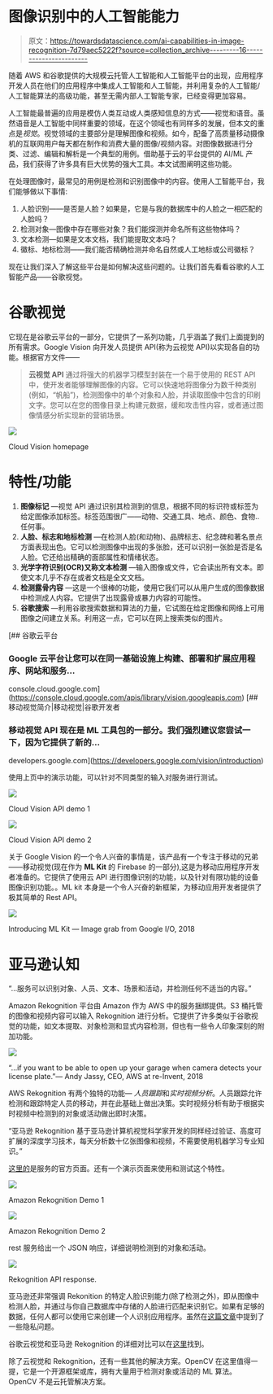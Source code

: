 # 图像识别中的人工智能能力

> 原文：<https://towardsdatascience.com/ai-capabilities-in-image-recognition-7d79aec5222f?source=collection_archive---------16----------------------->

随着 AWS 和谷歌提供的大规模云托管人工智能和人工智能平台的出现，应用程序开发人员在他们的应用程序中集成人工智能和人工智能，并利用复杂的人工智能/人工智能算法的高级功能，甚至无需内部人工智能专家，已经变得更加容易。

人工智能最普遍的应用是模仿人类互动或人类感知信息的方式——视觉和语音。虽然语音是人工智能中同样重要的领域，在这个领域也有同样多的发展，但本文的重点是*视觉*。视觉领域的主要部分是理解图像和视频。如今，配备了高质量移动摄像机的互联网用户每天都在制作和消费大量的图像/视频内容。对图像数据进行分类、过滤、编辑和解析是一个典型的用例。借助基于云的平台提供的 AI/ML 产品，我们获得了许多具有巨大优势的强大工具。本文试图阐明这些功能。

在处理图像时，最常见的用例是检测和识别图像中的内容。使用人工智能平台，我们能够做以下事情:

1.  人脸识别——是否是人脸？如果是，它是与我的数据库中的人脸之一相匹配的人脸吗？
2.  检测对象—图像中存在哪些对象？我们能探测并命名所有这些物体吗？
3.  文本检测—如果是文本文档，我们能提取文本吗？
4.  徽标、地标检测——我们能否精确检测并命名自然或人工地标或公司徽标？

现在让我们深入了解这些平台是如何解决这些问题的。让我们首先看看谷歌的人工智能产品——谷歌视觉。

# 谷歌视觉

它现在是谷歌云平台的一部分，它提供了一系列功能，几乎涵盖了我们上面提到的所有需求。Google Vision 向开发人员提供 API(称为云视觉 API)以实现各自的功能。根据官方文件——

> **云视觉 API** 通过将强大的机器学习模型封装在一个易于使用的 REST API 中，使开发者能够理解图像的内容。它可以快速地将图像分为数千种类别(例如，“帆船”)，检测图像中的单个对象和人脸，并读取图像中包含的印刷文字。您可以在您的图像目录上构建元数据，缓和攻击性内容，或者通过图像情感分析实现新的营销场景。

![](img/fe1bd88ca0a979c3078b5626186fcffd.png)

Cloud Vision homepage

# 特性/功能

1.  **图像标记** —视觉 API 通过识别其检测到的信息，根据不同的标识符或标签为给定图像添加标签。标签范围很广——动物、交通工具、地点、颜色、食物..任何事。
2.  **人脸、标志和地标检测** —在检测人脸(和动物)、品牌标志、纪念碑和著名景点方面表现出色。它可以检测图像中出现的多张脸，还可以识别一张脸是否是名人脸。它还给出精确的面部属性和情绪状态。
3.  **光学字符识别(OCR)又称文本检测** —输入图像或文件，它会读出所有文本。即使文本几乎不存在或者文档是全文文档。
4.  **检测露骨内容** —这是一个很棒的功能，使用它我们可以从用户生成的图像数据中检测成人内容。它提供了出现露骨或暴力内容的可能性。
5.  **谷歌搜索** —利用谷歌搜索数据和算法的力量，它试图在给定图像和网络上可用图像之间建立关系。利用这一点，它可以在网上搜索类似的图片。

[](https://console.cloud.google.com/apis/library/vision.googleapis.com) [## 谷歌云平台

### Google 云平台让您可以在同一基础设施上构建、部署和扩展应用程序、网站和服务…

console.cloud.google.com](https://console.cloud.google.com/apis/library/vision.googleapis.com) [](https://developers.google.com/vision/introduction) [## 移动视觉简介|移动视觉|谷歌开发者

### 移动视觉 API 现在是 ML 工具包的一部分。我们强烈建议您尝试一下，因为它提供了新的…

developers.google.com](https://developers.google.com/vision/introduction) 

使用上页中的演示功能，可以针对不同类型的输入对服务进行测试。

![](img/d6ec3bc7cfede6e6b39adc5d93971c15.png)

Cloud Vision API demo 1

![](img/548b0bc7bc61cc8711708f1037870927.png)

Cloud Vision API demo 2

关于 Google Vision 的一个令人兴奋的事情是，该产品有一个专注于移动的兄弟——移动视觉(现在作为 **ML Kit** 的 Firebase 的一部分),这是为移动应用程序开发者准备的。它提供了使用云 API 进行图像识别的功能，以及针对有限功能的设备图像识别功能。。ML kit 本身是一个令人兴奋的新框架，为移动应用开发者提供了极其简单的 Rest API。

![](img/822e0c0e64e8d52c8d2668a2b716e407.png)

Introducing ML Kit — Image grab from Google I/O, 2018

# 亚马逊认知

“…服务可以识别对象、人员、文本、场景和活动，并检测任何不适当的内容。”

Amazon Rekognition 平台由 Amazon 作为 AWS 中的服务捆绑提供。S3 桶托管的图像和视频内容可以输入 Rekognition 进行分析。它提供了许多类似于谷歌视觉的功能，如文本提取、对象检测和显式内容检测，但也有一些令人印象深刻的附加功能。

![](img/0faa42f5cf8d70bb3ad6b3aaa69f5644.png)

“…if you want to be able to open up your garage when camera detects your license plate.”— Andy Jassy, CEO, AWS at re-Invent, 2018

AWS Rekognition 有两个独特的功能— *人员跟踪*和*实时视频分析*。人员跟踪允许检测和跟踪特定人员的移动，并在此基础上做出决策。实时视频分析有助于根据实时视频中检测到的对象或活动做出即时决策。

“亚马逊 Rekognition 基于亚马逊计算机视觉科学家开发的同样经过验证、高度可扩展的深度学习技术，每天分析数十亿张图像和视频，不需要使用机器学习专业知识。”

[这里的](https://aws.amazon.com/rekognition/)是服务的官方页面。还有一个演示页面来使用和测试这个特性。

![](img/6c9a7b4eb8d76ccd2c4d0fd7294e271a.png)

Amazon Rekognition Demo 1

![](img/f0edce1fa5f2d55bf4a61efd741b5135.png)

Amazon Rekognition Demo 2

rest 服务给出一个 JSON 响应，详细说明检测到的对象和活动。

![](img/317a00ea6e78c165e584bfa26c249f14.png)

Rekognition API response.

亚马逊还非常强调 Rekonition 的特定人脸识别能力(除了检测之外)，即从图像中检测人脸，并通过与你自己数据库中存储的人脸进行匹配来识别它。如果有足够的数据，任何人都可以使用它来创建一个人识别应用程序。虽然在[这篇文章](https://www.forbes.com/sites/thomasbrewster/2018/06/06/amazon-facial-recognition-cost-just-10-and-was-worryingly-good/#4013f00f51db)中提到了一些隐私问题。

谷歌云视觉和亚马逊 Rekognition 的详细对比可以在[这里](https://cloudacademy.com/blog/google-vision-vs-amazon-rekognition/)找到。

除了云视觉和 Rekognition，还有一些其他的解决方案。OpenCV 在这里值得一提，它是一个开源框架或库，拥有大量用于检测对象或活动的 ML 算法。OpenCV 不是云托管解决方案。